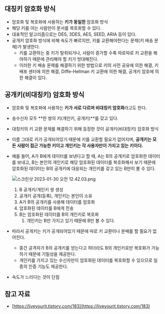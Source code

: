 ## 대칭키 암호화 방식

- 암호화 및 복호화에 사용하는 **키가 동일한** 암호화 방식
- 해당 키를 아는 사람만이 문서를 복호화할 수 있다.
- 대표적인 알고리즘으로는 DES, 3DES, AES, SEED, ARIA 등이 있다.
- 공개키 암호화 방식에 비해 속도가 빠르지만, 키를 교환해야한다는 문제(키 배송 문제)가 발생한다.
    - 키를 교환하는 중 키가 탈취되거나, 사람이 증가할 수록 따로따로 키 교환을 해야하기 때문에 관리해야 할 키가 방대해진다.
    - 이러한 키 배송 문제를 해결하기 위한 방법으로 키의 사전 공유에 의한 해결, 키 배포 센터에 의한 해결, Diffe-Hellman 키 교환에 의한 해결, 공개키 암호에 의한 해결이 있다.

## 공개키(비대칭키) 암호화 방식

- 암호화 및 복호화에 사용하는 **키가 서로 다르며 비대칭키 암호화**라고도 한다.
- 송수신자 모두 **한 쌍의 키(개인키, 공개키)**를 갖고 있다.
- 대칭키의 키 교환 문제를 해결하기 위해 등장한 것이 공개키(비대칭키) 암호화 방식
- 이름 그대로 키가 공개되어있기 때문에 키를 교환할 필요가 없어지며, **공개키는 모든 사람이 접근 가능한 키이고 개인키는 각 사용자만이 가지고 있는 키이다.**
- 예를 들어, A가 B에게 데이터를 보낸다고 할 때, A는 B의 공개키로 암호화한 데이터를 보내고, B는 본인의 개인키로 해당 암호화된 데이터를 복호화해서 보기 때문에 암호화된 데이터는 B의 공개키에 대응되는 개인키를 갖고 있는 B만이 볼 수 있다.
    
    ![스크린샷 2023-01-30 오전 12.42.03.png](https://s3-us-west-2.amazonaws.com/secure.notion-static.com/e8c6fe47-0f04-4097-abb3-86ebe1b68052/%E1%84%89%E1%85%B3%E1%84%8F%E1%85%B3%E1%84%85%E1%85%B5%E1%86%AB%E1%84%89%E1%85%A3%E1%86%BA_2023-01-30_%E1%84%8B%E1%85%A9%E1%84%8C%E1%85%A5%E1%86%AB_12.42.03.png)
    
    1. B 공개키/개인키 쌍 생성
    2. 공개키 공개(등록), 개인키는 본인이 소유
    3. A가 B의 공개키를 사용해 데이터를 암호화
    4. 암호화된 데이터를 B에게 전송
    5. B는 암호화된 데이터를 B의 개인키로 복호화
        1. 개인키는 B만 가지고 있기 때문에 B만 볼 수 있다.
- 따라서 공개키는 키가 공개되어있기 때문에 따로 키 교환이나 분배를 할 필요가 없어진다.
    - 중간 공격자가 B의 공개키를 얻는다고 하더라도 B의 개인키로만 복호화가 가능하기 때문에 기밀성을 제공한다.
    - 개인키를 가지고 있는 수신자만이 암호화된 데이터를 복호화할 수 있으므로 일종의 인증 기능도 제공한다.
- 속도가 느리다는 것이 단점

## 참고 자료

- [https://liveyourit.tistory.com/183](https://liveyourit.tistory.com/183)